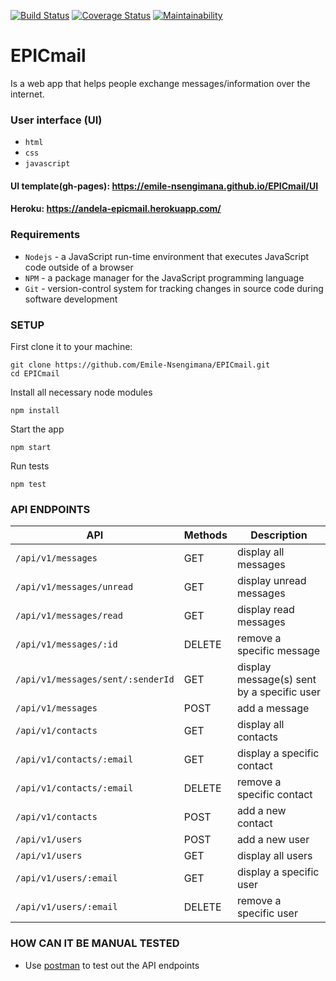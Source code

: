 [![Build Status](https://travis-ci.com/Emile-Nsengimana/EPICmail.svg?branch=develop)](https://travis-ci.com/Emile-Nsengimana/EPICmail) [![Coverage Status](https://coveralls.io/repos/github/Emile-Nsengimana/EPICmail/badge.svg?branch=challenge-ii)](https://coveralls.io/github/Emile-Nsengimana/EPICmail?branch=challenge-ii)
[![Maintainability](https://api.codeclimate.com/v1/badges/4cec0ec1946e7fa6f62c/maintainability)](https://codeclimate.com/github/Emile-Nsengimana/EPICmail/maintainability)
# EPICmail
Is a web app that helps people exchange messages/information over the internet.
### User interface (UI)
* `html`
* `css`
* `javascript`
#### UI template(gh-pages): https://emile-nsengimana.github.io/EPICmail/UI
#### Heroku: https://andela-epicmail.herokuapp.com/
### Requirements

- `Nodejs` - a JavaScript run-time environment that executes JavaScript code outside of a browser
- `NPM` - a package manager for the JavaScript programming language
- `Git` - version-control system for tracking changes in source code during software development
### SETUP
First clone it to your machine:
```
git clone https://github.com/Emile-Nsengimana/EPICmail.git
cd EPICmail
```
Install all necessary node modules
```
npm install
```
Start the app
```
npm start
```
Run tests
```
npm test
```

### API ENDPOINTS
| API | Methods  | Description  |
| ------- | --- | --- |
| `/api/v1/messages` | GET | display all messages |
| `/api/v1/messages/unread` | GET | display unread messages |
| `/api/v1/messages/read` | GET | display read messages |
| `/api/v1/messages/:id` | DELETE | remove a specific message |
| `/api/v1/messages/sent/:senderId` | GET | display message(s) sent by a specific user |
| `/api/v1/messages` | POST | add a message |
| `/api/v1/contacts` | GET | display all contacts |
| `/api/v1/contacts/:email` | GET | display a specific contact |
| `/api/v1/contacts/:email` | DELETE | remove a specific contact |
| `/api/v1/contacts` | POST | add a new contact |
| `/api/v1/users` | POST | add a new user |
| `/api/v1/users` | GET | display all users |
| `/api/v1/users/:email` | GET | display a specific user |
| `/api/v1/users/:email` | DELETE | remove a specific user |

### HOW CAN IT BE MANUAL TESTED
- Use [postman](https://www.getpostman.com/downloads/) to test out the API endpoints
